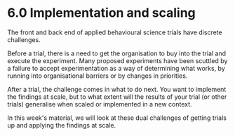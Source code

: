 # 6.0 Implementation and scaling

The front and back end of applied behavioural science trials have discrete challenges.

Before a trial, there is a need to get the organisation to buy into the trial and execute the experiment. Many proposed experiments have been scuttled by a failure to accept experimentation as a way of determining what works, by running into organisational barriers or by changes in priorities. 

After a trial, the challenge comes in what to do next. You want to implement the findings at scale, but to what extent will the results of your trial (or other trials) generalise when scaled or implemented in a new context.

In this week's material, we will look at these dual challenges of getting trials up and applying the findings at scale.